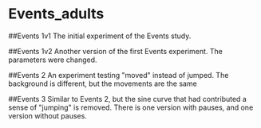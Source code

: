 # Events_adults

##Events 1v1
The initial experiment of the Events study.

##Events 1v2
Another version of the first Events experiment. The parameters were changed.

##Events 2
An experiment testing "moved" instead of jumped. The background is different, but the movements are the same

##Events 3
Similar to Events 2, but the sine curve that had contributed a sense of "jumping" is removed. There is one version with pauses, and one version without pauses.
